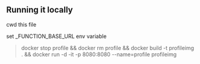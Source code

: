 ## Running it locally

cwd this file

set \_FUNCTION_BASE_URL env variable

> docker stop profile && docker rm profile && docker build -t profileimg . && docker run -d -it -p 8080:8080 --name=profile profileimg
